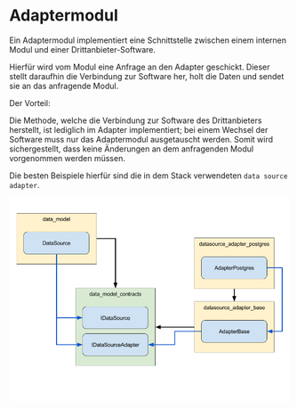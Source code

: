 # Adaptermodul

Ein Adaptermodul implementiert eine Schnittstelle zwischen einem internen Modul und einer Drittanbieter-Software.

Hierfür wird vom Modul eine Anfrage an den Adapter geschickt. Dieser stellt
daraufhin die Verbindung zur Software her, holt die Daten und sendet sie an das
anfragende Modul.

Der Vorteil:

Die Methode, welche die Verbindung zur Software des Drittanbieters herstellt,
ist lediglich im Adapter implementiert; bei einem Wechsel der Software muss nur
das Adaptermodul ausgetauscht werden. Somit wird sichergestellt, dass keine
Änderungen an dem anfragenden Modul vorgenommen werden müssen.

Die besten Beispiele hierfür sind die in dem Stack verwendeten `data source
adapter`.

![Adapter](images/adapters.png)
